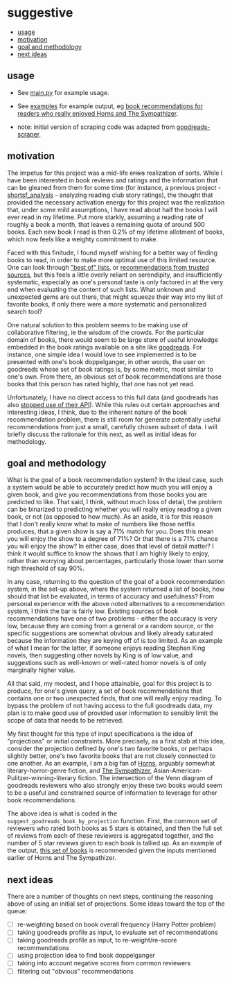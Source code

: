 # suggestive

- [usage](#usage)
- [motivation](#motivation)
- [goal and methodology](#methodology)
- [next ideas](#next)


## <a name="usage"></a> usage

- See [main.py](main.py) for example usage.

- See [examples](examples) for example output, eg [book recommendations for readers who really enjoyed Horns and The Sympathizer](https://gbhuang.github.io/suggestive/examples/horns_sympathizer).

- note: initial version of scraping code was adapted from [goodreads-scraper](https://github.com/maria-antoniak/goodreads-scraper).


## <a name="motivation"></a> motivation

The impetus for this project was a mid-life ~~crisis~~ realization of sorts.  While I have been interested in book reviews and ratings and the information that can be gleaned from them for some time (for instance, a previous project - [shortsf_analysis](https://github.com/gbhuang/shortsf_analysis) - analyzing reading club story ratings), the thought that provided the necessary activation energy for this project was the realization that, under some mild assumptions, I have read about half the books I will ever read in my lifetime.  Put more starkly, assuming a reading rate of roughly a book a month, that leaves a remaining quota of around 500 books.  Each new book I read is then 0.2% of my lifetime allotment of books, which now feels like a weighty commitment to make.

Faced with this finitude, I found myself wishing for a better way of finding books to read, in order to make more optimal use of this limited resource.  One can look through ["best of" lists](https://www.nytimes.com/interactive/2022/11/22/books/notable-books.html), or [recommendations from trusted sources](https://mailchi.mp/joehillfiction/escape-hatch-045-year-end-recommendations), but this feels a little overly reliant on serendipity, and insufficiently systematic, especially as one's personal taste is only factored in at the very end when evaluating the content of such lists.  What unknown and unexpected gems are out there, that might squeeze their way into my list of favorite books, if only there were a more systematic and personalized search tool?

One natural solution to this problem seems to be making use of collaborative filtering, ie the wisdom of the crowds.  For the particular domain of books, there would seem to be large store of useful knowledge embedded in the book ratings available on a site like [goodreads](https://www.goodreads.com/).  For instance, one simple idea I would love to see implemented is to be presented with one's book doppelganger, in other words, the user on goodreads whose set of book ratings is, by some metric, most similar to one's own.  From there, an obvious set of book recommendations are those books that this person has rated highly, that one has not yet read.

Unfortunately, I have no direct access to this full data (and goodreads has also [stopped use of their API](https://www.goodreads.com/api)).  While this rules out certain approaches and interesting ideas, I think, due to the inherent nature of the book recommendation problem, there is still room for generate potentially useful recommendations from just a small, carefully chosen subset of data.  I will briefly discuss the rationale for this next, as well as initial ideas for methodology.

## <a name="methodology"></a> goal and methodology

What is the goal of a book recommendation system?  In the ideal case, such a system would be able to accurately predict how much you will enjoy a given book, and give you recommendations from those books you are predicted to like.  That said, I think, without much loss of detail, the problem can be binarized to predicting whether you will really enjoy reading a given book, or not (as opposed to how much).  As an aside, it is for this reason that I don't really know what to make of numbers like those netflix produces, that a given show is say a 71% match for you.  Does this mean you will enjoy the show to a degree of 71%?  Or that there is a 71% chance you will enjoy the show?  In either case, does that level of detail matter?  I think it would suffice to know the shows that I am highly likely to enjoy, rather than worrying about percentages, particularly those lower than some high threshold of say 90%.

In any case, returning to the question of the goal of a book recommendation system, in the set-up above, where the system returned a list of books, how should that list be evaluated, in terms of accuracy and usefulness?  From personal experience with the above noted alternatives to a recommendation system, I think the bar is fairly low.  Existing sources of book recommendations have one of two problems - either the accuracy is very low, because they are coming from a general or a random source, or the specific suggestions are somewhat obvious and likely already saturated because the information they are keying off of is too limited.  As an example of what I mean for the latter, if someone enjoys reading Stephan King novels, then suggesting other novels by King is of low value, and suggestions such as well-known or well-rated horror novels is of only marginally higher value.

All that said, my modest, and I hope attainable, goal for this project is to produce, for one's given query, a set of book recommendations that contains one or two unexpected finds, that one will really enjoy reading.  To bypass the problem of not having access to the full goodreads data, my plan is to make good use of provided user information to sensibly limit the scope of data that needs to be retrieved.

My first thought for this type of input specifications is the idea of "projections" or initial constraints.  More precisely, as a first stab at this idea, consider the projection defined by one's two favorite books, or perhaps slightly better, one's two favorite books that are not closely connected to one another.  As an example, I am a big fan of [Horns](https://www.goodreads.com/book/show/6587879-horns), arguably somewhat literary-horror-genre fiction, and [The Sympathizer](https://www.goodreads.com/book/show/23168277-the-sympathizer), Asian-American-Pulitzer-winning-literary fiction.  The intersection of the Venn diagram of goodreads reviewers who also strongly enjoy these two books would seem to be a useful and constrained source of information to leverage for other book recommendations.

The above idea is what is coded in the `suggest_goodreads_book_by_projection` function.  First, the common set of reviewers who rated both books as 5 stars is obtained, and then the full set of reviews from each of these reviewers is aggregated together, and the number of 5 star reviews given to each book is tallied up.  As an example of the output, [this set of books](https://gbhuang.github.io/suggestive/examples/horns_sympathizer) is recommended given the inputs mentioned earlier of Horns and The Sympathizer.

## <a name="next"></a> next ideas

There are a number of thoughts on next steps, continuing the reasoning above of using an initial set of projections.  Some ideas toward the top of the queue:

- [ ] re-weighting based on book overall frequency (Harry Potter problem)
- [ ] taking goodreads profile as input, to evaluate set of recommendations
- [ ] taking goodreads profile as input, to re-weight/re-score recommendations
- [ ] using projection idea to find book doppelganger
- [ ] taking into account negative scores from common reviewers
- [ ] filtering out "obvious" recommendations
